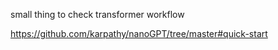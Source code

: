 small thing to check transformer workflow

https://github.com/karpathy/nanoGPT/tree/master#quick-start
